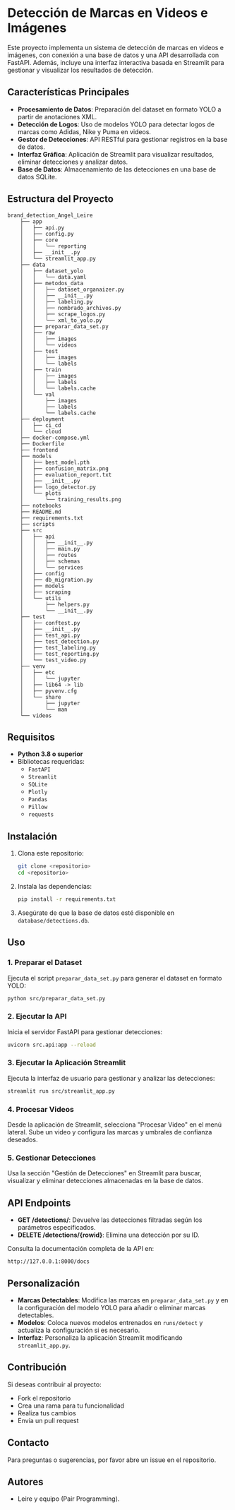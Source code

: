 # Detección de Marcas en Videos e Imágenes

Este proyecto implementa un sistema de detección de marcas en videos e imágenes, con conexión a una base de datos y una API desarrollada con FastAPI. Además, incluye una interfaz interactiva basada en Streamlit para gestionar y visualizar los resultados de detección.

## Características Principales

- **Procesamiento de Datos**: Preparación del dataset en formato YOLO a partir de anotaciones XML.
- **Detección de Logos**: Uso de modelos YOLO para detectar logos de marcas como Adidas, Nike y Puma en videos.
- **Gestor de Detecciones**: API RESTful para gestionar registros en la base de datos.
- **Interfaz Gráfica**: Aplicación de Streamlit para visualizar resultados, eliminar detecciones y analizar datos.
- **Base de Datos**: Almacenamiento de las detecciones en una base de datos SQLite.

## Estructura del Proyecto

```
brand_detection_Angel_Leire
    ├── app
    │   ├── api.py
    │   ├── config.py
    │   ├── core
    │   │   └── reporting
    │   ├── __init__.py
    │   └── streamlit_app.py
    ├── data
    │   ├── dataset_yolo
    │   │   └── data.yaml
    │   ├── metodos_data
    │   │   ├── dataset_organaizer.py
    │   │   ├── __init__.py
    │   │   ├── labeling.py
    │   │   ├── nombrado_archivos.py
    │   │   ├── scrape_logos.py
    │   │   └── xml_to_yolo.py
    │   ├── preparar_data_set.py
    │   ├── raw
    │   │   ├── images
    │   │   └── videos
    │   ├── test
    │   │   ├── images
    │   │   └── labels
    │   ├── train
    │   │   ├── images
    │   │   ├── labels
    │   │   └── labels.cache
    │   └── val
    │       ├── images
    │       ├── labels
    │       └── labels.cache
    ├── deployment
    │   ├── ci_cd
    │   └── cloud
    ├── docker-compose.yml
    ├── Dockerfile
    ├── frontend
    ├── models
    │   ├── best_model.pth
    │   ├── confusion_matrix.png
    │   ├── evaluation_report.txt
    │   ├── __init__.py
    │   ├── logo_detector.py
    │   └── plots
    │       └── training_results.png
    ├── notebooks
    ├── README.md
    ├── requirements.txt
    ├── scripts
    ├── src
    │   ├── api
    │   │   ├── __init__.py
    │   │   ├── main.py
    │   │   ├── routes
    │   │   ├── schemas
    │   │   └── services
    │   ├── config
    │   ├── db_migration.py
    │   ├── models
    │   ├── scraping
    │   └── utils
    │       ├── helpers.py
    │       └── __init__.py
    ├── test
    │   ├── conftest.py
    │   ├── __init__.py
    │   ├── test_api.py
    │   ├── test_detection.py
    │   ├── test_labeling.py
    │   ├── test_reporting.py
    │   └── test_video.py
    ├── venv
    │   ├── etc
    │   │   └── jupyter
    │   ├── lib64 -> lib
    │   ├── pyvenv.cfg
    │   └── share
    │       ├── jupyter
    │       └── man
    └── videos
```

## Requisitos

- **Python 3.8 o superior**
- Bibliotecas requeridas:
  - `FastAPI`
  - `Streamlit`
  - `SQLite`
  - `Plotly`
  - `Pandas`
  - `Pillow`
  - `requests`

## Instalación

1. Clona este repositorio:
   ```bash
   git clone <repositorio>
   cd <repositorio>
   ```

2. Instala las dependencias:
   ```bash
   pip install -r requirements.txt
   ```

3. Asegúrate de que la base de datos esté disponible en `database/detections.db`.

## Uso

### 1. Preparar el Dataset

Ejecuta el script `preparar_data_set.py` para generar el dataset en formato YOLO:
```bash
python src/preparar_data_set.py
```

### 2. Ejecutar la API

Inicia el servidor FastAPI para gestionar detecciones:
```bash
uvicorn src.api:app --reload
```

### 3. Ejecutar la Aplicación Streamlit

Ejecuta la interfaz de usuario para gestionar y analizar las detecciones:
```bash
streamlit run src/streamlit_app.py
```

### 4. Procesar Videos

Desde la aplicación de Streamlit, selecciona "Procesar Video" en el menú lateral. Sube un video y configura las marcas y umbrales de confianza deseados.

### 5. Gestionar Detecciones

Usa la sección "Gestión de Detecciones" en Streamlit para buscar, visualizar y eliminar detecciones almacenadas en la base de datos.

## API Endpoints

- **GET /detections/**: Devuelve las detecciones filtradas según los parámetros especificados.
- **DELETE /detections/{rowid}**: Elimina una detección por su ID.

Consulta la documentación completa de la API en:
```
http://127.0.0.1:8000/docs
```

## Personalización

- **Marcas Detectables**: Modifica las marcas en `preparar_data_set.py` y en la configuración del modelo YOLO para añadir o eliminar marcas detectables.
- **Modelos**: Coloca nuevos modelos entrenados en `runs/detect` y actualiza la configuración si es necesario.
- **Interfaz**: Personaliza la aplicación Streamlit modificando `streamlit_app.py`.

## Contribución
Si deseas contribuir al proyecto:

- Fork el repositorio
- Crea una rama para tu funcionalidad
- Realiza tus cambios
- Envía un pull request


## Contacto
Para preguntas o sugerencias, por favor abre un issue en el repositorio.

## Autores

- Leire y equipo (Pair Programming).
